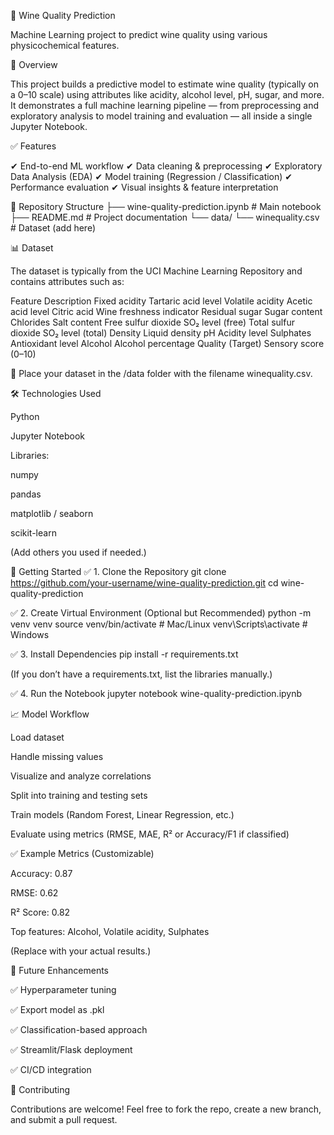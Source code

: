 🍷 Wine Quality Prediction

Machine Learning project to predict wine quality using various physicochemical features.

📌 Overview

This project builds a predictive model to estimate wine quality (typically on a 0–10 scale) using attributes like acidity, alcohol level, pH, sugar, and more. It demonstrates a full machine learning pipeline — from preprocessing and exploratory analysis to model training and evaluation — all inside a single Jupyter Notebook.

✅ Features

✔ End-to-end ML workflow
✔ Data cleaning & preprocessing
✔ Exploratory Data Analysis (EDA)
✔ Model training (Regression / Classification)
✔ Performance evaluation
✔ Visual insights & feature interpretation

📂 Repository Structure
├── wine-quality-prediction.ipynb   # Main notebook
├── README.md                       # Project documentation
└── data/
    └── winequality.csv             # Dataset (add here)

📊 Dataset

The dataset is typically from the UCI Machine Learning Repository and contains attributes such as:

Feature	Description
Fixed acidity	Tartaric acid level
Volatile acidity	Acetic acid level
Citric acid	Wine freshness indicator
Residual sugar	Sugar content
Chlorides	Salt content
Free sulfur dioxide	SO₂ level (free)
Total sulfur dioxide	SO₂ level (total)
Density	Liquid density
pH	Acidity level
Sulphates	Antioxidant level
Alcohol	Alcohol percentage
Quality (Target)	Sensory score (0–10)

📌 Place your dataset in the /data folder with the filename winequality.csv.

🛠️ Technologies Used

Python

Jupyter Notebook

Libraries:

numpy

pandas

matplotlib / seaborn

scikit-learn

(Add others you used if needed.)

🚀 Getting Started
✅ 1. Clone the Repository
git clone https://github.com/your-username/wine-quality-prediction.git
cd wine-quality-prediction

✅ 2. Create Virtual Environment (Optional but Recommended)
python -m venv venv
source venv/bin/activate   # Mac/Linux
venv\Scripts\activate      # Windows

✅ 3. Install Dependencies
pip install -r requirements.txt


(If you don’t have a requirements.txt, list the libraries manually.)

✅ 4. Run the Notebook
jupyter notebook wine-quality-prediction.ipynb

📈 Model Workflow

Load dataset

Handle missing values

Visualize and analyze correlations

Split into training and testing sets

Train models (Random Forest, Linear Regression, etc.)

Evaluate using metrics (RMSE, MAE, R² or Accuracy/F1 if classified)

✅ Example Metrics (Customizable)

Accuracy: 0.87

RMSE: 0.62

R² Score: 0.82

Top features: Alcohol, Volatile acidity, Sulphates

(Replace with your actual results.)

🌟 Future Enhancements

✅ Hyperparameter tuning

✅ Export model as .pkl

✅ Classification-based approach

✅ Streamlit/Flask deployment

✅ CI/CD integration

🤝 Contributing

Contributions are welcome!
Feel free to fork the repo, create a new branch, and submit a pull request.


